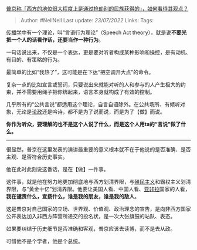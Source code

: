 [普京称「西方的地位很大程度上是通过抢劫别的民族获得的」，如何看待其观点？](https://www.zhihu.com/question/544541207/answer/2586803430)

>Author: #NellNell
>Last update: *23/07/2022*
>Links:
>Tags:

[传播学](https://www.zhihu.com/search?q=%E4%BC%A0%E6%92%AD%E5%AD%A6&search_source=Entity&hybrid_search_source=Entity&hybrid_search_extra=%7B%22sourceType%22%3A%22answer%22%2C%22sourceId%22%3A2586803430%7D)中有一个理论，叫“言语行为理论”（Speech Act theory），就是说**不要光把一个人的话看作话，还要当作一种行为**。

一句话说出来，不仅是一个表达，更是要对听者构成某种影响和操控，是有动机、有目的、有策略的行为。

最简单的比如“我热了”，这可能是在下达“把空调开大点”的命令。

复杂一点的比如宣言或誓词，只要说出来就能对听的人和参与的人产生极大的约束，并不需要用绳子把你绑起来，语言本身就构成了有效的控制。

几乎所有的“公共言说”都适用这个理论，自言自语除外。在公共场所、有倾听对象，无论是[论政](https://www.zhihu.com/search?q=%E8%AE%BA%E6%94%BF&search_source=Entity&hybrid_search_source=Entity&hybrid_search_extra=%7B%22sourceType%22%3A%22answer%22%2C%22sourceId%22%3A2586803430%7D)还是吟诗，都不是为了说而说，而是为了【做】而说。

**你作为听众，要理解的也不是这个人说了什么，而是这个人用ta的“言说”做了什么。**

---

很显然，普京在这里发表的演讲最重要的意义根本就不在于他说的是否准确、是否主观、是否符合历史事实。

他在此时此刻说这番话，是在【做】一件事。

这件事，就是他在努力地更加彻底地与西方划清界限，与[殖民主义](https://www.zhihu.com/search?q=%E6%AE%96%E6%B0%91%E4%B8%BB%E4%B9%89&search_source=Entity&hybrid_search_source=Entity&hybrid_search_extra=%7B%22sourceType%22%3A%22answer%22%2C%22sourceId%22%3A2586803430%7D)和霸权主义划清界限，与“黄金十亿”划清界限。他要让美国人看、中国人看、[亚非拉](https://www.zhihu.com/search?q=%E4%BA%9A%E9%9D%9E%E6%8B%89&search_source=Entity&hybrid_search_source=Entity&hybrid_search_extra=%7B%22sourceType%22%3A%22answer%22%2C%22sourceId%22%3A2586803430%7D)国家的人看，**我在谴责什么，宣扬什么，谁是我的朋友，谁是我的敌人**。

这是普京对自己国家的立场、世界观、价值观、政治理念的宣告，是向非西方国家公开表达加入非西方阵营所递交的投名状，是一次大张旗鼓的站队、表态。

如果要纠结于历史细节是否准确和客观，普京应该去读博，而不是去从政。

可惜他不是个学者，他是个总统。
